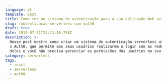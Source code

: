 ```yaml
---
language: pt
template: post
title: Como ter um sistema de autenticação para a sua aplicação Web serverless com o Auth0?
slug: /autenticacao-serverless-com-auth0
draft: true
date: 2019-07-21T22:11:16.758Z
description: >-
  Nesse post mostro como criar um sistema de autenticação serverless utilizando
  o Auth0, que permite aos seus usuários realizarem o login com as redes sociais
  deles e você não precisa gerenciar as permissões dos usuários no seu sistema.
category: serverless
tags:
  - react
  - serverless
  - auth0
---
```


